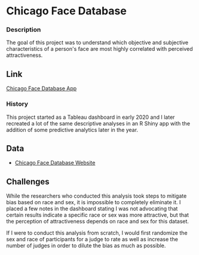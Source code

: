 # Chicago Face Database

### Description

The goal of this project was to understand which objective and subjective characteristics of a person's face are most highly correlated with perceived attractiveness.  

## Link

[Chicago Face Database App](https://jzimmerman.shinyapps.io/ChicagoFaceDatabaseShinyDashboard/?_ga=2.268686836.405763992.1661361035-2118574259.1661361035)

### History

This project started as a Tableau dashboard in early 2020 and I later recreated a lot of the same descriptive analyses in an R Shiny app with the addition of some predictive analytics later in the year.





## Data
* [Chicago Face Database Website](https://www.chicagofaces.org/)


## Challenges

While the researchers who conducted this analysis took steps to mitigate bias based on race and sex, it is impossible to completely eliminate it.  I placed a few notes in the dashboard stating I was not advocating that certain results indicate a specific race or sex was more attractive, but that the perception of attractiveness depends on race and sex for this dataset.  

If I were to conduct this analysis from scratch, I would first randomize the sex and race of participants for a judge to rate as well as increase the number of judges in order to dilute the bias as much as possible.

  
